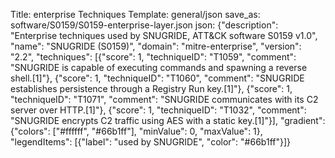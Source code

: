 Title: enterprise Techniques
Template: general/json
save_as: software/S0159/S0159-enterprise-layer.json
json: {"description": "Enterprise techniques used by SNUGRIDE, ATT&CK software S0159 v1.0", "name": "SNUGRIDE (S0159)", "domain": "mitre-enterprise", "version": "2.2", "techniques": [{"score": 1, "techniqueID": "T1059", "comment": "SNUGRIDE is capable of executing commands and spawning a reverse shell.[1]"}, {"score": 1, "techniqueID": "T1060", "comment": "SNUGRIDE establishes persistence through a Registry Run key.[1]"}, {"score": 1, "techniqueID": "T1071", "comment": "SNUGRIDE communicates with its C2 server over HTTP.[1]"}, {"score": 1, "techniqueID": "T1032", "comment": "SNUGRIDE encrypts C2 traffic using AES with a static key.[1]"}], "gradient": {"colors": ["#ffffff", "#66b1ff"], "minValue": 0, "maxValue": 1}, "legendItems": [{"label": "used by SNUGRIDE", "color": "#66b1ff"}]}